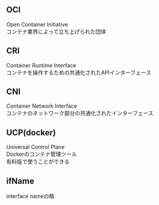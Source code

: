 ## OCI
Open Container Initiative  
コンテナ業界によって立ち上げられた団体

## CRI
Container Runtime Interface  
コンテナを操作するための共通化されたAPIインターフェース

## CNI
Container Network Interface  
コンテナのネットワーク部分の共通化されたインターフェース

## UCP(docker)  
Universal Control Plane  
Dockerのコンテナ管理ツール  
有料版で使うことができる

## ifName
interface nameの略
